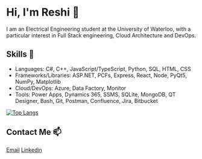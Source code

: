 # Hi, I'm Reshi 👋

I am an Electrical Engineering student at the University of Waterloo, with a particular interest in Full Stack engineering, Cloud Architecture and DevOps.

## Skills 🔭

- Languages: C#, C++, JavaScript/TypeScript, Python, SQL, HTML, CSS
- Frameworks/Libraries: ASP.NET, PCFs, Express, React, Node, PyQt5, NumPy, Matplotlib
- Cloud/DevOps: Azure, Data Factory, Monitor
- Tools: Power Apps, Dynamics 365, SSMS, SQLite, MongoDB, QT Designer, Bash, Git, Postman, Confluence, Jira, Bitbucket

[![Top Langs](https://github-readme-stats.vercel.app/api/top-langs/?username=ReshiAdavan&layout=compact&theme=dark)](https://github.com/anuraghazra/github-readme-stats)

## Contact Me 📫

[Email](mailto:rtadavan@uwaterloo.ca)
[Linkedin](https://www.linkedin.com/in/reshiadavan/)

<!--
**ReshiAdavan/ReshiAdavan** is a ✨ _special_ ✨ repository because its `README.md` (this file) appears on your GitHub profile.

Here are some ideas to get you started:

- 🔭 I’m currently working on ...
- 🌱 I’m currently learning ...
- 👯 I’m looking to collaborate on ...
- 🤔 I’m looking for help with ...
- 💬 Ask me about ...
- 📫 How to reach me: ...
- 😄 Pronouns: ...
- ⚡ Fun fact: ...
-->
